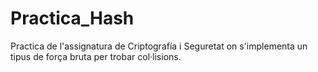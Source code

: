 # Practica_Hash
 Practica de l'assignatura de Criptografía i Seguretat on s'implementa un tipus de força bruta per trobar col·lisions. 
